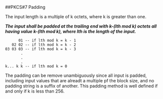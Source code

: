 ##PKCS#7 Padding

The input length is a multiple of k octets, where k is greater than one.

___The input shall be padded at the trailing end with k-(lth mod k) octets all having value k-(lth mod k), where lth is the length of the input.___

          01 -- if lth mod k = k - 1
       02 02 -- if lth mod k = k - 2
    03 03 03 -- if lth mod k = k - 3
           .
           .
           .
    k... k k -- if lth mod k = 0


The padding can be remove unambiguously since all input is padded, including input values that are alreadt a multiple pf the block size, and no padding string is a suffix of another. This padding method is well defined if and only if k is less than 256.






